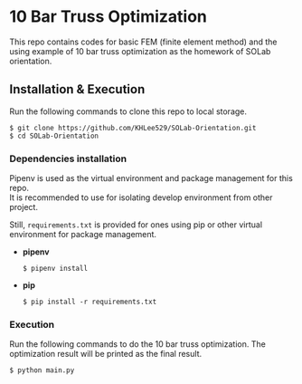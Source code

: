 # 10 Bar Truss Optimization

This repo contains codes for basic FEM (finite element method) and the using example of 10 bar truss optimization as the homework of SOLab orientation.

## Installation & Execution

Run the following commands to clone this repo to local storage.

```shell
$ git clone https://github.com/KHLee529/SOLab-Orientation.git
$ cd SOLab-Orientation
```

### Dependencies installation

Pipenv is used as the virtual environment and package management for this repo. \
It is recommended to use for isolating develop environment from other project.

Still, `requirements.txt` is provided for ones using pip or other virtual environment for package management.

- **pipenv**
	```shell
	$ pipenv install
	```
- **pip**
	```shell
	$ pip install -r requirements.txt
	```

### Execution

Run the following commands to do the 10 bar truss optimization. The optimization result will be printed as the final result.

```shell
$ python main.py
```

